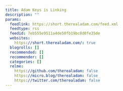 ```yaml
---
title: Adam Keys is Linking
description: ""
params:
  feedlink: https://short.therealadam.com/feed.xml
  feedtype: rss
  feedid: 7eb555e9511a4de50fb19bc0d0fe35de
  websites:
    https://short.therealadam.com/: true
  blogrolls: []
  recommended: []
  recommender: []
  categories: []
  relme:
    https://github.com/therealadam: false
    https://micro.blog/therealadam: false
    https://twitter.com/therealadam: false
---
```

